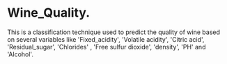 # Wine_Quality.
This is a classification technique used to predict the quality of wine based on several variables like 'Fixed_acidity', 'Volatile acidity', 'Citric acid', 'Residual_sugar', 'Chlorides' , 'Free sulfur dioxide',  'density', 'PH' and 'Alcohol'.
